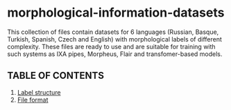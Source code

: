 # morphological-information-datasets
This collection of files contain datasets for 6 languages (Russian, Basque, Turkish, Spanish, Czech and English) with morphological labels of different complexity. These files are ready to use and are suitable for training with such systems as IXA pipes, Morpheus, Flair and transfomer-based models.

## TABLE OF CONTENTS

1. [Label structure](#label_structure)
2. [File format](#file_format)
